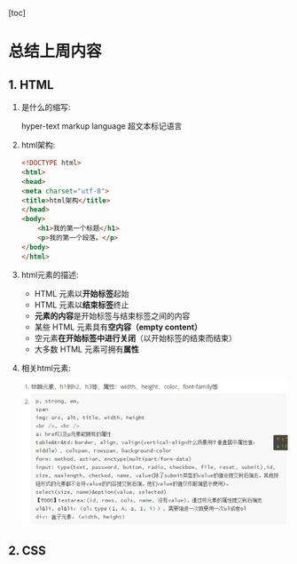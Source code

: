 [toc]

# 总结上周内容

## 1. HTML

1. 是什么的缩写:

   hyper-text markup language 超文本标记语言

2. html架构:

   ```html
   <!DOCTYPE html>
   <html>
   <head>
   <meta charset="utf-8">
   <title>html架构</title>
   </head>
   <body>
       <h1>我的第一个标题</h1>
       <p>我的第一个段落。</p>
   </body>
   </html>
   ```

3. html元素的描述:

   - HTML 元素以**开始标签**起始
   - HTML 元素以**结束标签**终止
   - **元素的内容**是开始标签与结束标签之间的内容
   - 某些 HTML 元素具有**空内容（empty content）**
   - 空元素**在开始标签中进行关闭**（以开始标签的结束而结束）
   - 大多数 HTML 元素可拥有**属性**

4. 相关html元素:

   ![image-20220801103400147](Untitled.assets/image-20220801103400147.png)

   

## 2. CSS



